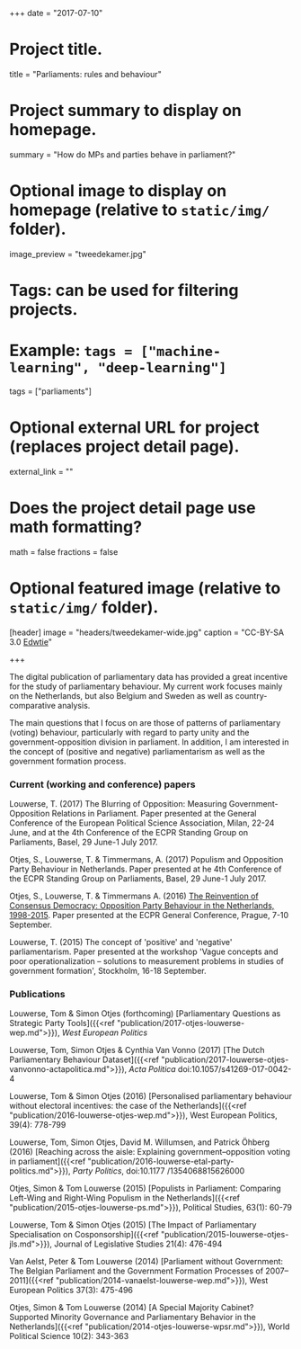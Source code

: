 +++
date = "2017-07-10"

# Project title.
title = "Parliaments: rules and behaviour"

# Project summary to display on homepage.
summary = "How do MPs and parties behave in parliament?"

# Optional image to display on homepage (relative to `static/img/` folder).
image_preview = "tweedekamer.jpg"

# Tags: can be used for filtering projects.
# Example: `tags = ["machine-learning", "deep-learning"]`
tags = ["parliaments"]

# Optional external URL for project (replaces project detail page).
external_link = ""

# Does the project detail page use math formatting?
math = false
fractions = false

# Optional featured image (relative to `static/img/` folder).
[header]
image = "headers/tweedekamer-wide.jpg"
caption = "CC-BY-SA 3.0 [Edwtie](https://commons.wikimedia.org/wiki/User:Edwtie)"

+++

The digital publication of parliamentary data has provided a great incentive for the study of parliamentary behaviour. My current work focuses mainly on the Netherlands, but also Belgium and Sweden as well as country-comparative analysis.

The main questions that I focus on are those of patterns of parliamentary (voting) behaviour, particularly with regard to party unity and the government-opposition division in parliament. In addition, I am interested in the concept of (positive and negative) parliamentarism as well as the government formation process.

### Current (working and conference) papers
Louwerse, T. (2017) The Blurring of Opposition: Measuring Government-Opposition Relations in Parliament. Paper presented at the General Conference of the European Political Science Association, Milan, 22-24 June, and at the 4th Conference of the ECPR Standing Group on Parliaments, Basel, 29 June-1 July 2017.  

Otjes, S., Louwerse, T. & Timmermans, A.  (2017) Populism and Opposition Party Behaviour in Netherlands. Paper presented at he 4th Conference of the ECPR Standing Group on Parliaments, Basel, 29 June-1 July 2017.  

Otjes, S., Louwerse, T. & Timmermans A. (2016) [The Reinvention of Consensus Democracy: Opposition Party Behaviour in the Netherlands, 1998-2015](https://ecpr.eu/Events/PaperDetails.aspx?PaperID=28743&EventID=95). Paper presented at the ECPR General Conference, Prague, 7-10 September.  

Louwerse, T. (2015) The concept of 'positive' and 'negative' parliamentarism. Paper presented at the workshop 'Vague concepts and poor operationalization – solutions to measurement problems in studies of government formation', Stockholm, 16-18 September.  

### Publications
Louwerse, Tom & Simon Otjes (forthcoming) [Parliamentary Questions as Strategic Party Tools]({{<ref "publication/2017-otjes-louwerse-wep.md">}}), *West European Politics*

Louwerse, Tom, Simon Otjes & Cynthia Van Vonno (2017) [The Dutch Parliamentary Behaviour Dataset]({{<ref "publication/2017-louwerse-otjes-vanvonno-actapolitica.md">}}), *Acta Politica* doi:10.1057/s41269-017-0042-4

Louwerse, Tom & Simon Otjes (2016) [Personalised parliamentary behaviour without electoral incentives: the case of the Netherlands]({{<ref "publication/2016-louwerse-otjes-wep.md">}}), West European Politics, 39(4): 778-799

Louwerse, Tom, Simon Otjes, David M. Willumsen, and Patrick Öhberg (2016) [Reaching across the aisle: Explaining government–opposition voting in parliament]({{<ref "publication/2016-louwerse-etal-party-politics.md">}}), *Party Politics*, doi:10.1177 /1354068815626000

Otjes, Simon & Tom Louwerse (2015) [Populists in Parliament: Comparing Left-Wing and Right-Wing Populism in the Netherlands]({{<ref "publication/2015-otjes-louwerse-ps.md">}}), Political Studies, 63(1): 60-79

Louwerse, Tom & Simon Otjes (2015) [The Impact of Parliamentary Specialisation on Cosponsorship]({{<ref "publication/2015-louwerse-otjes-jls.md">}}), Journal of Legislative Studies 21(4): 476-494

Van Aelst, Peter & Tom Louwerse (2014) [Parliament without Government: The Belgian Parliament and the Government Formation Processes of 2007–2011]({{<ref "publication/2014-vanaelst-louwerse-wep.md">}}), West European Politics 37(3): 475-496

Otjes, Simon & Tom Louwerse (2014) [A Special Majority Cabinet? Supported Minority Governance and Parliamentary Behavior in the Netherlands]({{<ref "publication/2014-otjes-louwerse-wpsr.md">}}), World Political Science 10(2): 343-363


